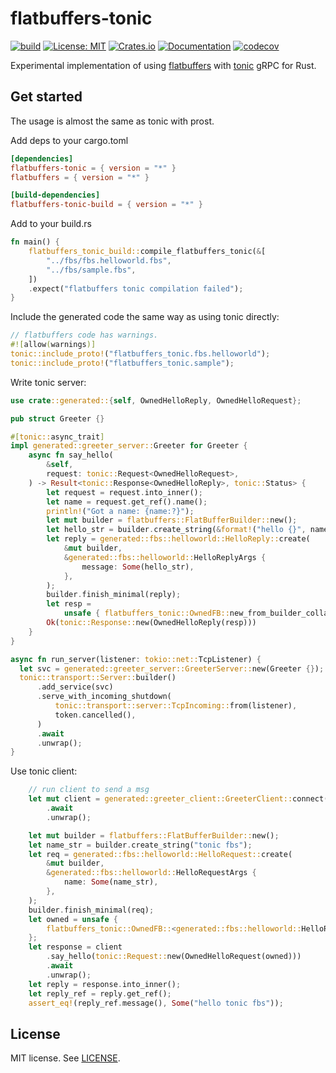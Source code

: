 # flatbuffers-tonic
[![build](https://github.com/youyuanwu/flatbuffers-tonic/actions/workflows/CI.yml/badge.svg)](https://github.com/youyuanwu/flatbuffers-tonic/actions/workflows/CI.yml)
[![License: MIT](https://img.shields.io/badge/License-MIT-yellow.svg)](https://raw.githubusercontent.com/youyuanwu/flatbuffers-tonic/main/LICENSE)
[![Crates.io](https://img.shields.io/crates/v/flatbuffers-tonic)](https://crates.io/crates/flatbuffers-tonic)
[![Documentation](https://docs.rs/flatbuffers-tonic/badge.svg)](https://docs.rs/flatbuffers-tonic)
[![codecov](https://codecov.io/github/youyuanwu/flatbuffers-tonic/graph/badge.svg?token=PFCKMRK6P2)](https://codecov.io/github/youyuanwu/flatbuffers-tonic)

Experimental implementation of using [flatbuffers](https://github.com/google/flatbuffers/tree/master/rust/flatbuffers) with [tonic](https://github.com/hyperium/tonic) gRPC for Rust.

## Get started
The usage is almost the same as tonic with prost.

Add deps to your cargo.toml
```toml
[dependencies]
flatbuffers-tonic = { version = "*" }
flatbuffers = { version = "*" }

[build-dependencies]
flatbuffers-tonic-build = { version = "*" }
```
Add to your build.rs
```rs
fn main() {
    flatbuffers_tonic_build::compile_flatbuffers_tonic(&[
        "../fbs/fbs.helloworld.fbs",
        "../fbs/sample.fbs",
    ])
    .expect("flatbuffers tonic compilation failed");
}
```
Include the generated code the same way as using tonic directly:
```rs
// flatbuffers code has warnings.
#![allow(warnings)]
tonic::include_proto!("flatbuffers_tonic.fbs.helloworld");
tonic::include_proto!("flatbuffers_tonic.sample");
```
Write tonic server:
```rs
use crate::generated::{self, OwnedHelloReply, OwnedHelloRequest};

pub struct Greeter {}

#[tonic::async_trait]
impl generated::greeter_server::Greeter for Greeter {
    async fn say_hello(
        &self,
        request: tonic::Request<OwnedHelloRequest>,
    ) -> Result<tonic::Response<OwnedHelloReply>, tonic::Status> {
        let request = request.into_inner();
        let name = request.get_ref().name();
        println!("Got a name: {name:?}");
        let mut builder = flatbuffers::FlatBufferBuilder::new();
        let hello_str = builder.create_string(&format!("hello {}", name.unwrap_or("")));
        let reply = generated::fbs::helloworld::HelloReply::create(
            &mut builder,
            &generated::fbs::helloworld::HelloReplyArgs {
                message: Some(hello_str),
            },
        );
        builder.finish_minimal(reply);
        let resp =
            unsafe { flatbuffers_tonic::OwnedFB::new_from_builder_collapse(builder.collapse()) };
        Ok(tonic::Response::new(OwnedHelloReply(resp)))
    }
}

async fn run_server(listener: tokio::net::TcpListener) {
  let svc = generated::greeter_server::GreeterServer::new(Greeter {});
  tonic::transport::Server::builder()
      .add_service(svc)
      .serve_with_incoming_shutdown(
          tonic::transport::server::TcpIncoming::from(listener),
          token.cancelled(),
      )
      .await
      .unwrap();
}
```
Use tonic client:
```rs
    // run client to send a msg
    let mut client = generated::greeter_client::GreeterClient::connect(format!("http://{}", addr))
        .await
        .unwrap();

    let mut builder = flatbuffers::FlatBufferBuilder::new();
    let name_str = builder.create_string("tonic fbs");
    let req = generated::fbs::helloworld::HelloRequest::create(
        &mut builder,
        &generated::fbs::helloworld::HelloRequestArgs {
            name: Some(name_str),
        },
    );
    builder.finish_minimal(req);
    let owned = unsafe {
        flatbuffers_tonic::OwnedFB::<generated::fbs::helloworld::HelloRequest>::new_from_builder_collapse(builder.collapse())
    };
    let response = client
        .say_hello(tonic::Request::new(OwnedHelloRequest(owned)))
        .await
        .unwrap();
    let reply = response.into_inner();
    let reply_ref = reply.get_ref();
    assert_eq!(reply_ref.message(), Some("hello tonic fbs"));
```

## License

MIT license. See [LICENSE](LICENSE).